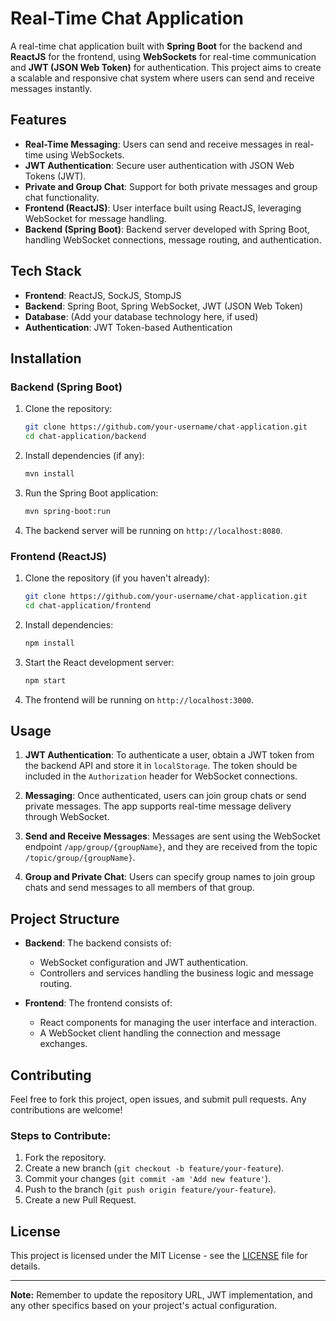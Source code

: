 # Real-Time Chat Application

A real-time chat application built with **Spring Boot** for the backend and **ReactJS** for the frontend, using **WebSockets** for real-time communication and **JWT (JSON Web Token)** for authentication. This project aims to create a scalable and responsive chat system where users can send and receive messages instantly.

## Features

- **Real-Time Messaging**: Users can send and receive messages in real-time using WebSockets.
- **JWT Authentication**: Secure user authentication with JSON Web Tokens (JWT).
- **Private and Group Chat**: Support for both private messages and group chat functionality.
- **Frontend (ReactJS)**: User interface built using ReactJS, leveraging WebSocket for message handling.
- **Backend (Spring Boot)**: Backend server developed with Spring Boot, handling WebSocket connections, message routing, and authentication.

## Tech Stack

- **Frontend**: ReactJS, SockJS, StompJS
- **Backend**: Spring Boot, Spring WebSocket, JWT (JSON Web Token)
- **Database**: (Add your database technology here, if used)
- **Authentication**: JWT Token-based Authentication

## Installation

### Backend (Spring Boot)

1. Clone the repository:
    ```bash
    git clone https://github.com/your-username/chat-application.git
    cd chat-application/backend
    ```

2. Install dependencies (if any):
    ```bash
    mvn install
    ```

3. Run the Spring Boot application:
    ```bash
    mvn spring-boot:run
    ```

4. The backend server will be running on `http://localhost:8080`.

### Frontend (ReactJS)

1. Clone the repository (if you haven't already):
    ```bash
    git clone https://github.com/your-username/chat-application.git
    cd chat-application/frontend
    ```

2. Install dependencies:
    ```bash
    npm install
    ```

3. Start the React development server:
    ```bash
    npm start
    ```

4. The frontend will be running on `http://localhost:3000`.

## Usage

1. **JWT Authentication**: To authenticate a user, obtain a JWT token from the backend API and store it in `localStorage`. The token should be included in the `Authorization` header for WebSocket connections.

2. **Messaging**: Once authenticated, users can join group chats or send private messages. The app supports real-time message delivery through WebSocket.

3. **Send and Receive Messages**: Messages are sent using the WebSocket endpoint `/app/group/{groupName}`, and they are received from the topic `/topic/group/{groupName}`.

4. **Group and Private Chat**: Users can specify group names to join group chats and send messages to all members of that group.

## Project Structure

- **Backend**: The backend consists of:
    - WebSocket configuration and JWT authentication.
    - Controllers and services handling the business logic and message routing.

- **Frontend**: The frontend consists of:
    - React components for managing the user interface and interaction.
    - A WebSocket client handling the connection and message exchanges.

## Contributing

Feel free to fork this project, open issues, and submit pull requests. Any contributions are welcome!

### Steps to Contribute:
1. Fork the repository.
2. Create a new branch (`git checkout -b feature/your-feature`).
3. Commit your changes (`git commit -am 'Add new feature'`).
4. Push to the branch (`git push origin feature/your-feature`).
5. Create a new Pull Request.

## License

This project is licensed under the MIT License - see the [LICENSE](LICENSE) file for details.

---

**Note:** Remember to update the repository URL, JWT implementation, and any other specifics based on your project's actual configuration.
